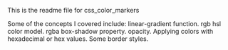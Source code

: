 This is the readme file for css_color_markers

Some of the concepts I covered include:
  linear-gradient function.
  rgb
  hsl color model.
  rgba
  box-shadow property.
  opacity.
  Applying colors with hexadecimal or hex values.
  Some border styles.
  
  
